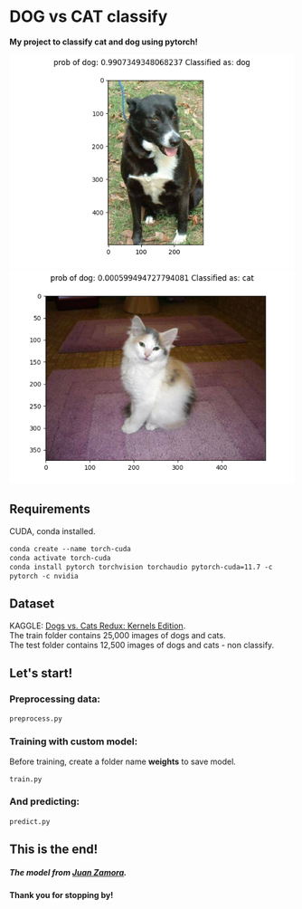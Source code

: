 # DOG vs CAT classify
**My project to classify cat and dog using pytorch!**  
  
![DOG](/Figure_2.png)
![CAT](/Figure_1.png)
## Requirements
CUDA, conda installed.
```
conda create --name torch-cuda
conda activate torch-cuda
conda install pytorch torchvision torchaudio pytorch-cuda=11.7 -c pytorch -c nvidia
```
## Dataset
KAGGLE: [Dogs vs. Cats Redux: Kernels Edition](https://www.kaggle.com/competitions/dogs-vs-cats-redux-kernels-edition/data).  
The train folder contains 25,000 images of dogs and cats.  
The test folder contains 12,500 images of dogs and cats - non classify.
## Let's start!
### Preprocessing data:
```
preprocess.py
```
### Training with custom model:
Before training, create a folder name **weights** to save model.  
```
train.py
```
### And predicting:
```
predict.py
```
## This is the end!
##### The model from [Juan Zamora](https://hashnode.com/@doczamora).  
#### Thank you for stopping by!

